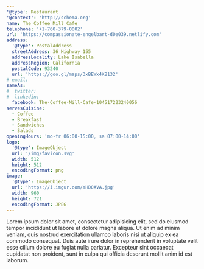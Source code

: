 ```yaml
---
'@type': Restaurant
'@context': 'http://schema.org'
name: The Coffee Mill Cafe
telephone: '+1-760-379-0002'
url: 'https://compassionate-engelbart-d0e039.netlify.com'
address:
  '@type': PostalAddress
  streetAddress: 36 Highway 155
  addressLocality: Lake Isabella
  addressRegion: California
  postalCode: 93240
  url: 'https://goo.gl/maps/3xBEWx4KB132'
# email:
sameAs:
#  twitter:
#  linkedin:
  facebook: The-Coffee-Mill-Cafe-104517223240056
servesCuisine:
  - Coffee
  - Breakfast
  - Sandwiches
  - Salads
openingHours: 'mo-fr 06:00-15:00, sa 07:00-14:00'
logo:
  '@type': ImageObject
  url: '/img/favicon.svg'
  width: 512
  height: 512
  encodingFormat: png
image:
  '@type': ImageObject
  url: 'https://i.imgur.com/YHD0AVA.jpg'
  width: 960
  height: 721
  encodingFormat: JPEG
---
```

Lorem ipsum dolor sit amet, consectetur adipisicing elit, sed do eiusmod tempor incididunt ut labore et dolore magna aliqua. Ut enim ad minim veniam, quis nostrud exercitation ullamco laboris nisi ut aliquip ex ea commodo consequat. Duis aute irure dolor in reprehenderit in voluptate velit esse cillum dolore eu fugiat nulla pariatur. Excepteur sint occaecat cupidatat non proident, sunt in culpa qui officia deserunt mollit anim id est laborum.
